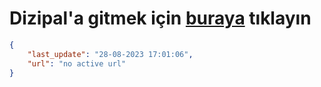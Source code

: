 # Dizipal'a gitmek için [buraya](None) tıklayın
        
```json
{
    "last_update": "28-08-2023 17:01:06",
    "url": "no active url"
}
```